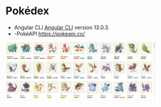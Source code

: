 # Pokédex

- Angular CLI [Angular CLI](https://github.com/angular/angular-cli) version 13.0.3.<br>
- -PokéAPI https://pokeapi.co/




<img align="center" width="80%" src="./src/assets/screenshoot.png" alt="prtscr">
